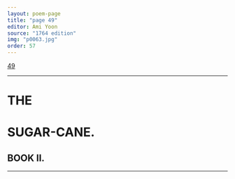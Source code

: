 ```yaml
---
layout: poem-page
title: "page 49"
editor: Ami Yoon
source: "1764 edition"
img: "p0063.jpg"
order: 57
---
```



[49]({{site.baseurl}}/images/{{page.img}})  

---

# THE 

# SUGAR-CANE.  


## BOOK II.

---  
